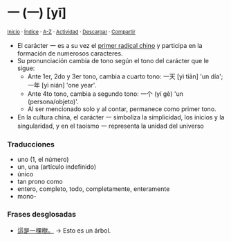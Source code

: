 # 一 (一) [yī]
<sup>[Inicio](../../../../index.md) · [Índice](../../../../indices/chino-espanol-yi1.md) · [A-Z](../../../../indices/alfabetico.md) · [Actividad](../../../../indices/actividad.md) · <a href="../../../../contenido/y/i/1/yi1-19968.html" download="jucardus-yi1-19968.html">Descargar</a> · [Compartir](https://x.com/intent/tweet?text=El%20car%C3%A1cter%20%E4%B8%80%20(%E4%B8%80)%20%5By%C4%AB%5D%20en%20el%20Diccionario%20chino-espa%C3%B1ol%2C%20con%20notas%20gramaticales%2C%20traducciones%20y%20frases%20de%20ejemplo.%0A%E2%86%92%20https%3A%2F%2Fjucardus.github.io%2Fcontenido%2Fy%2Fi%2F1%2Fyi1-19968.html%0A%0A%23chn_espnl_jucardus%20%23rdcls_jucardus%0A%40jucardus)</sup>

* El carácter 一 es a su vez el [primer radical chino](../../../../indices/radical-001.md) y participa en la formación de numerosos caracteres.
* Su pronunciación cambia de tono según el tono del carácter que le sigue:
  * Ante 1er, 2do y 3er tono, cambia a cuarto tono: 一天 [yì tiān] 'un día'; 一年 [yì nián] 'one year'.
  * Ante 4to tono, cambia a segundo tono: 一个 (yí gè) 'un (persona/objeto)'.
  * Al ser mencionado solo y al contar, permanece como primer tono.
* En la cultura china, el carácter 一 simboliza la simplicidad, los inicios y la singularidad, y en el taoísmo 一 representa la unidad del universo

### Traducciones

* uno (1, el número)
* un, una (artículo indefinido)
* único
* tan prono como
* entero, completo, todo, completamente, enteramente
* mono-

### Frases desglosadas

* [這是一棵樹。](../../../../contenido/z/h/e/zhe4-shi4-yi1-ke1-shu4.md) → Esto es un árbol.
